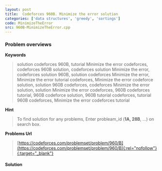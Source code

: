 ```yaml
---
layout: post
title:  Codeforces 960B. Minimize the error solution
categories: ['data structures', 'greedy', 'sortings']
code: MinimizeTheError
src: 960B-MinimizeTheError.cpp
---
```

### **Problem overviews**

**Keywords**
> solution codeforces 960B, tutorial Minimize the error codeforces, codeforces 960B solution, codeforces solution Minimize the error, codeforces solution 960B, solution codeforces Minimize the error, Minimize the error tutorial codeforces, Minimize the error codeforce solution, solution 960B codeforces, codeforces Minimize the error solution, solution Minimize the error codeforces, 960B codeforces tutorial, 960B codeforce solution, 960B tutorial codeforces, tutorial 960B codeforces, Minimize the error codeforces tutorial

**Hint**
> To find solution for any problems, Enter probleam_id (**1A, 28B**, ...) on search box. 

**Problems Url**
> [https://codeforces.com/problemset/problem/960/B](https://codeforces.com/problemset/problem/960/B){:rel="nofollow"}{:target="_blank"}

#### **Solution**



